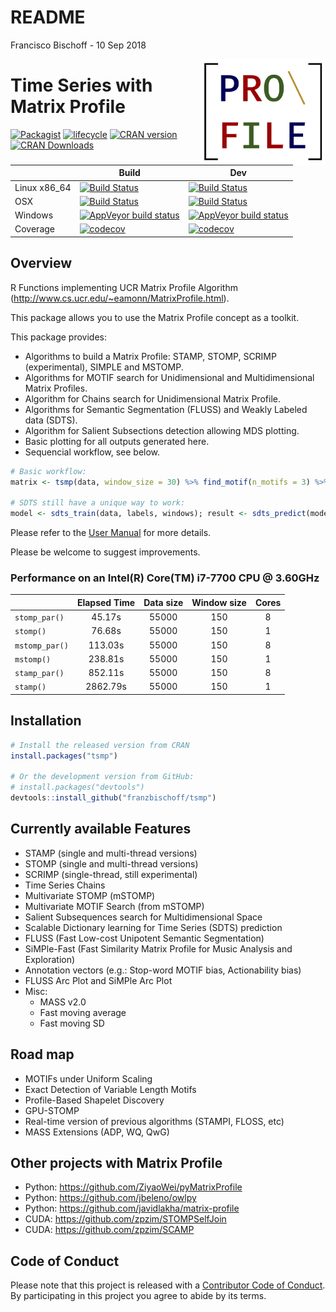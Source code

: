 README
================
Francisco Bischoff
\- 10 Sep 2018

<!-- README.md is generated from README.Rmd. Please edit that file -->

<img src="man/figures/logo.png" align="right" style="float:right;" />

# Time Series with Matrix Profile

[![Packagist](https://img.shields.io/packagist/l/doctrine/orm.svg)](https://choosealicense.com/licenses/mit)
[![lifecycle](https://img.shields.io/badge/lifecycle-stable-brightgreen.svg)](https://www.tidyverse.org/lifecycle/#stable)
[![CRAN
version](http://www.r-pkg.org/badges/version/tsmp)](https://cran.r-project.org/package=tsmp)
[![CRAN
Downloads](https://cranlogs.r-pkg.org/badges/tsmp)](https://cran.r-project.org/package=tsmp)

|               | Build                                                                                                                                                                        | Dev                                                                                                                                                                           |
| ------------- | ---------------------------------------------------------------------------------------------------------------------------------------------------------------------------- | ----------------------------------------------------------------------------------------------------------------------------------------------------------------------------- |
| Linux x86\_64 | [![Build Status](https://travis-ci.com/franzbischoff/tsmp.svg?branch=master)](https://travis-ci.com/franzbischoff/tsmp)                                                      | [![Build Status](https://travis-ci.com/franzbischoff/tsmp.svg?branch=develop)](https://travis-ci.com/franzbischoff/tsmp)                                                      |
| OSX           | [![Build Status](https://travis-ci.com/franzbischoff/tsmp.svg?branch=master)](https://travis-ci.com/franzbischoff/tsmp)                                                      | [![Build Status](https://travis-ci.com/franzbischoff/tsmp.svg?branch=develop)](https://travis-ci.com/franzbischoff/tsmp)                                                      |
| Windows       | [![AppVeyor build status](https://ci.appveyor.com/api/projects/status/github/franzbischoff/tsmp?branch=master&svg=true)](https://ci.appveyor.com/project/franzbischoff/tsmp) | [![AppVeyor build status](https://ci.appveyor.com/api/projects/status/github/franzbischoff/tsmp?branch=develop&svg=true)](https://ci.appveyor.com/project/franzbischoff/tsmp) |
| Coverage      | [![codecov](https://codecov.io/gh/franzbischoff/tsmp/branch/master/graph/badge.svg)](https://codecov.io/gh/franzbischoff/tsmp)                                               | [![codecov](https://codecov.io/gh/franzbischoff/tsmp/branch/develop/graph/badge.svg)](https://codecov.io/gh/franzbischoff/tsmp)                                               |

## Overview

R Functions implementing UCR Matrix Profile Algorithm
(<http://www.cs.ucr.edu/~eamonn/MatrixProfile.html>).

This package allows you to use the Matrix Profile concept as a toolkit.

This package provides:

  - Algorithms to build a Matrix Profile: STAMP, STOMP, SCRIMP
    (experimental), SIMPLE and MSTOMP.
  - Algorithms for MOTIF search for Unidimensional and Multidimensional
    Matrix Profiles.
  - Algorithm for Chains search for Unidimensional Matrix Profile.
  - Algorithms for Semantic Segmentation (FLUSS) and Weakly Labeled data
    (SDTS).
  - Algorithm for Salient Subsections detection allowing MDS plotting.
  - Basic plotting for all outputs generated here.
  - Sequencial workflow, see below.

<!-- end list -->

``` r
# Basic workflow:
matrix <- tsmp(data, window_size = 30) %>% find_motif(n_motifs = 3) %>% plot()

# SDTS still have a unique way to work:
model <- sdts_train(data, labels, windows); result <- sdts_predict(model, data, round(mean(windows)))
```

Please refer to the [User
Manual](https://franzbischoff.github.io/tsmp/reference/) for more
details.

Please be welcome to suggest improvements.

### Performance on an Intel(R) Core(TM) i7-7700 CPU @ 3.60GHz

|                | Elapsed Time | Data size | Window size | Cores |
| -------------- | :----------: | :-------: | :---------: | :---: |
| `stomp_par()`  |    45.17s    |   55000   |     150     |   8   |
| `stomp()`      |    76.68s    |   55000   |     150     |   1   |
| `mstomp_par()` |   113.03s    |   55000   |     150     |   8   |
| `mstomp()`     |   238.81s    |   55000   |     150     |   1   |
| `stamp_par()`  |   852.11s    |   55000   |     150     |   8   |
| `stamp()`      |   2862.79s   |   55000   |     150     |   1   |

## Installation

``` r
# Install the released version from CRAN
install.packages("tsmp")

# Or the development version from GitHub:
# install.packages("devtools")
devtools::install_github("franzbischoff/tsmp")
```

## Currently available Features

  - STAMP (single and multi-thread versions)
  - STOMP (single and multi-thread versions)
  - SCRIMP (single-thread, still experimental)
  - Time Series Chains
  - Multivariate STOMP (mSTOMP)
  - Multivariate MOTIF Search (from mSTOMP)
  - Salient Subsequences search for Multidimensional Space
  - Scalable Dictionary learning for Time Series (SDTS) prediction
  - FLUSS (Fast Low-cost Unipotent Semantic Segmentation)
  - SiMPle-Fast (Fast Similarity Matrix Profile for Music Analysis and
    Exploration)
  - Annotation vectors (e.g.: Stop-word MOTIF bias, Actionability bias)
  - FLUSS Arc Plot and SiMPle Arc Plot
  - Misc:
      - MASS v2.0
      - Fast moving average
      - Fast moving SD

## Road map

  - MOTIFs under Uniform Scaling
  - Exact Detection of Variable Length Motifs
  - Profile-Based Shapelet Discovery
  - GPU-STOMP
  - Real-time version of previous algorithms (STAMPI, FLOSS, etc)
  - MASS Extensions (ADP, WQ, QwG)

## Other projects with Matrix Profile

  - Python: <https://github.com/ZiyaoWei/pyMatrixProfile>
  - Python: <https://github.com/jbeleno/owlpy>
  - Python: <https://github.com/javidlakha/matrix-profile>
  - CUDA: <https://github.com/zpzim/STOMPSelfJoin>
  - CUDA: <https://github.com/zpzim/SCAMP>

## Code of Conduct

Please note that this project is released with a [Contributor Code of
Conduct](CODE_OF_CONDUCT.md). By participating in this project you agree
to abide by its terms.
